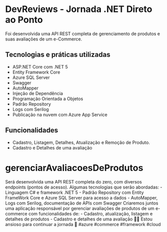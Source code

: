 # DevReviews - Jornada .NET Direto ao Ponto

Foi desenvolvida uma API REST completa de gerenciamento de produtos e suas avaliações de um e-Commerce. 

## Tecnologias e práticas utilizadas
- ASP.NET Core com .NET 5
- Entity Framework Core
- Azure SQL Server
- Swagger
- AutoMapper
- Injeção de Dependência
- Programação Orientada a Objetos
- Padrão Repository
- Logs com Serilog
- Publicação na nuvem com Azure App Service

## Funcionalidades
- Cadastro, Listagem, Detalhes, Atualização e Remoção de Produto.
- Cadastro e Detalhes de uma avaliação


# gerenciarAvaliacoesDeProdutos
Será desenvolvida uma API REST completa do zero, com diversos endpoints (pontos de acesso). Algumas tecnologias que serão abordadas:  - Linguagem C# e framework .NET 5 - Padrão Repository com Entity FrameWork Core e Azure SQL Server para acesso a dados - AutoMapper, Logs com Serilog, documentação de APIs com Swagger  Criaremos juntos uma aplicação responsável por gerenciar avaliações de produtos de um e-commerce com funcionalidades de:  - Cadastro, atualização, listagem e detalhes de produtos - Cadastro e detalhes de uma avaliação  👨‍💻 Estou ansioso para continuar a jornada 🚀  #azure #commerce #framework #cloud
